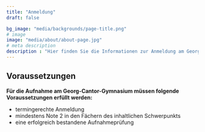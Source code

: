 ```yaml
---
title: "Anmeldung"
draft: false

bg_image: "media/backgrounds/page-title.png"
# image
image: "media/about/about-page.jpg"
# meta description
description : "Hier finden Sie die Informationen zur Anmeldung am Georg-Cantor-Gymnasium"
---
```


## Voraussetzungen

**Für die Aufnahme am Georg-Cantor-Gymnasium müssen folgende Voraussetzungen erfüllt werden:**
 * termingerechte Anmeldung
 * mindestens Note 2 in den Fächern des inhaltlichen Schwerpunkts
 * eine erfolgreich bestandene Aufnahmeprüfung
